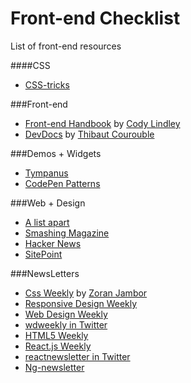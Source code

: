 # Front-end Checklist
List of front-end resources

####CSS
- [CSS-tricks](https://css-tricks.com/)

###Front-end 
- [Front-end Handbook](https://www.gitbook.com/book/frontendmasters/front-end-handbook/details) by [Cody Lindley](http://codylindley.com/)
- [DevDocs](http://devdocs.io/) by [Thibaut Courouble](http://thibaut.me/)

###Demos + Widgets
- [Tympanus](http://tympanus.net/codrops/)
- [CodePen Patterns](http://codepen.io/patterns/)

###Web + Design
- [A list apart](http://alistapart.com/)
- [Smashing Magazine](http://www.smashingmagazine.com/)
- [Hacker News](https://news.ycombinator.com/)
- [SitePoint](http://www.sitepoint.com/)

###NewsLetters
- [Css Weekly](http://css-weekly.com/) by [Zoran Jambor](https://twitter.com/ZoranJambor)
- [Responsive Design Weekly](https://responsivedesign.is/)
- [Web Design Weekly](https://web-design-weekly.com/)
 - [wdweekly in Twitter](https://twitter.com/wdweekly)
- [HTML5 Weekly](http://html5weekly.com/)
- [React.js Weekly](http://reactjsnewsletter.com/) 
 - [reactnewsletter in Twitter](https://twitter.com/reactnewsletter)
- [Ng-newsletter](http://cur.ng-newsletter.com/) 
